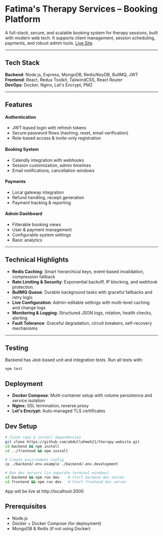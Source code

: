 # Fatima's Therapy Services – Booking Platform

A full-stack, secure, and scalable booking system for therapy sessions, built with modern web tech. It supports client management, session scheduling, payments, and robust admin tools. [Live Site](https://www.fatimanaqvi.com)

---

## Tech Stack

**Backend**: Node.js, Express, MongoDB, Redis/KeyDB, BullMQ, JWT  
**Frontend**: React, Redux Toolkit, TailwindCSS, React Router  
**DevOps**: Docker, Nginx, Let's Encrypt, PM2

---

## Features

#### Authentication

- JWT-based login with refresh tokens
- Secure password flows (hashing, reset, email verification)
- Role-based access & invite-only registration

#### Booking System

- Calendly integration with webhooks
- Session customization, admin timelines
- Email notifications, cancellation windows

#### Payments

- Local gateway integration
- Refund handling, receipt generation
- Payment tracking & reporting

#### Admin Dashboard

- Filterable booking views
- User & payment management
- Configurable system settings
- Basic analytics

---

## Technical Highlights

- **Redis Caching**: Smart hierarchical keys, event-based invalidation, compression fallback
- **Rate Limiting & Security**: Exponential backoff, IP blocking, and webhook protection.
- **BullMQ Queue**: Durable background tasks with graceful fallbacks and retry logic
- **Live Configuration**: Admin-editable settings with multi-level caching and change logs
- **Monitoring & Logging**: Structured JSON logs, rotation, health checks, alerting
- **Fault Tolerance**: Graceful degradation, circuit breakers, self-recovery mechanisms

---

## Testing

Backend has Jest-based unit and integration tests. Run all tests with:

```bash
npm test
```

## Deployment

- **Docker Compose**: Multi-container setup with volume persistence and service isolation
- **Nginx:** SSL termination, reverse proxy
- **Let's Encrypt:** Auto-managed TLS certificates

## Dev Setup

```bash
# Clone repo & install dependencies
git clone https://github.com/abdullahmoh21/therapy-website.git
cd backend && npm install
cd ../frontend && npm install

# Create environment config
cp ./backend/.env.example ./backend/.env.development

# Run dev servers (in separate terminal windows)
cd backend && npm run dev    # Start backend dev server
cd frontend && npm run dev   # Start frontend dev server
```

App will be live at http://localhost:3000

## Prerequisites

- Node.js
- Docker + Docker Compose (for deployment)
- MongoDB & Redis (if not using Docker)
